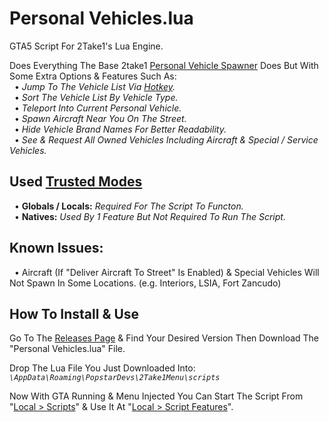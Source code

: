 # Personal Vehicles.lua
GTA5 Script For 2Take1's Lua Engine.  

Does Everything The Base 2take1 [Personal Vehicle Spawner](https://gta.2take1.menu/features/online/services/#personal-vehicles) Does But With Some Extra Options & Features Such As:  
&nbsp;&nbsp;• _Jump To The Vehicle List Via [Hotkey](https://gta.2take1.menu/setup/keybinds/#feature-hotkeys)._  
&nbsp;&nbsp;• _Sort The Vehicle List By Vehicle Type._  
&nbsp;&nbsp;• _Teleport Into Current Personal Vehicle._  
&nbsp;&nbsp;• _Spawn Aircraft Near You On The Street._  
&nbsp;&nbsp;• _Hide Vehicle Brand Names For Better Readability._  
&nbsp;&nbsp;• _See & Request All Owned Vehicles Including Aircraft & Special / Service Vehicles._  

## Used [Trusted Modes](https://gta.2take1.menu/dev/scripts/#trusted-mode)
&nbsp;&nbsp;• **Globals / Locals:** _Required For The Script To Functon._  
&nbsp;&nbsp;• **Natives:** _Used By 1 Feature But Not Required To Run The Script._

## Known Issues:
&nbsp;&nbsp;• Aircraft (If "Deliver Aircraft To Street" Is Enabled) & Special Vehicles Will Not Spawn In Some Locations. (e.g. Interiors, LSIA, Fort Zancudo)

## How To Install & Use
Go To The [Releases Page](https://github.com/Bassrex100/Personal-Vehicles.lua/releases) & Find Your Desired Version Then Download The "Personal Vehicles.lua" File.

Drop The Lua File You Just Downloaded Into: _`\AppData\Roaming\PopstarDevs\2Take1Menu\scripts`_

Now With GTA Running & Menu Injected You Can Start The Script From "[Local > Scripts](https://gta.2take1.menu/dev/scripts/#management-and-execution)" & Use It At "[Local > Script Features](https://gta.2take1.menu/dev/scripts/#management-and-execution)".
